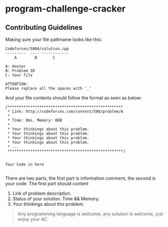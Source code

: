 # program-challenge-cracker

## Contributing Guidelines

Making sure your file pathname looks like this:
```
Codeforces/580A/solution.cpp
---------  ---- ------------
    A        B       C

A: Hoster
B: Problem ID
C: Your file

ATTENTION:
Please replace all the spaces with '_'
```

And your file contents should follow the format as seen as below:
```
/***************************************************
 * Link: http://codeforces.com/contest/580/problem/A
 *
 * Time: 0ms, Memory: 0KB
 *
 * Your thinkings about this problem.
 * Your thinkings about this problem.
 * Your thinkings about this problem.
 * Your thinkings about this problem.
 * ...
 ***************************************************/
 
 
Your Code in here


```
There are two parts, the first part is information comment, the second is your code.
The first part should content
1. Link of problem description.
2. Status of your solution. Time && Memory.
3. Your thinkings about this problem.

> Any programming language is welcome, any solution is welcome, just enjoy your AC
